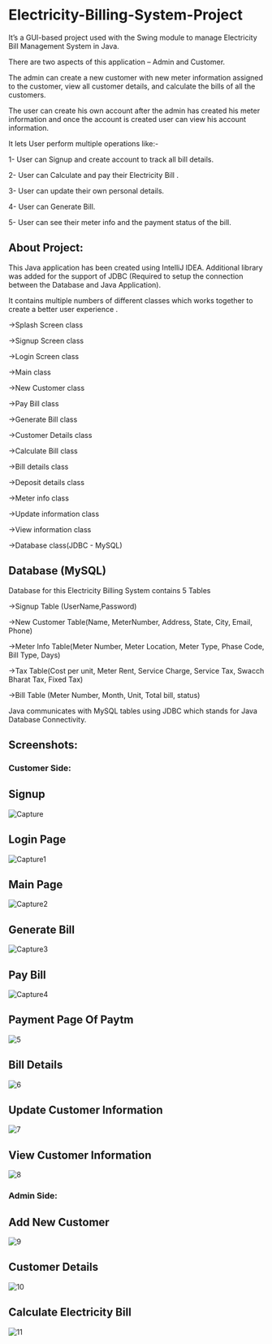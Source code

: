 # Electricity-Billing-System-Project

It’s a GUI-based project used with the Swing module to manage Electricity Bill Management System in Java.

There are two aspects of this application – Admin and Customer.

The admin can create a new customer with new meter information assigned to the customer, view all customer details, and calculate the bills of all the customers.

The user can create his own account after the admin has created his meter information and once the account is created user can view his account information.


It lets User perform multiple operations like:-

1- User can Signup and create account to track all bill details.

2- User can Calculate and pay their Electricity Bill .

3- User can update their own personal details.

4- User can Generate Bill.

5- User can see their meter info and the payment status of the bill. 


## About Project:
This Java application has been created using IntelliJ IDEA.
Additional library was added for the support of JDBC (Required to setup the connection between the Database and Java Application).

It contains multiple numbers of different classes which works together to create a better user experience .

->Splash Screen class

->Signup Screen class

->Login Screen class

->Main class

->New Customer class

->Pay Bill class

->Generate Bill class

->Customer Details class

->Calculate Bill class

->Bill details class

->Deposit details class

->Meter info class

->Update information class

->View information class

->Database class(JDBC - MySQL)


## Database (MySQL)
Database for this Electricity Billing System contains 5 Tables


->Signup Table (UserName,Password)

->New Customer Table(Name, MeterNumber, Address, State, City, Email, Phone)

->Meter Info Table(Meter Number, Meter Location, Meter Type, Phase Code, Bill Type, Days)

->Tax Table(Cost per unit, Meter Rent, Service Charge, Service Tax, Swacch Bharat Tax, Fixed Tax)

->Bill Table (Meter Number, Month, Unit, Total bill, status) 


Java communicates with MySQL tables using JDBC which stands for Java Database Connectivity.


## Screenshots:

### Customer Side:

## Signup
![Capture](https://github.com/Rajdeep-Codes/Electricity-Billing-System-Project/assets/121939861/953026e1-3343-45d2-950b-9fa961b91a11)

## Login Page
![Capture1](https://github.com/Rajdeep-Codes/Electricity-Billing-System-Project/assets/121939861/6c538dac-6928-4cd5-9cc5-083cc98fbab4)

## Main Page
![Capture2](https://github.com/Rajdeep-Codes/Electricity-Billing-System-Project/assets/121939861/5bd0b89a-5d7c-4236-a124-3da63a0bf06d)

## Generate Bill
![Capture3](https://github.com/Rajdeep-Codes/Electricity-Billing-System-Project/assets/121939861/aa09f31a-2b2b-448c-9084-bb5c497cf8c8)

## Pay Bill
![Capture4](https://github.com/Rajdeep-Codes/Electricity-Billing-System-Project/assets/121939861/6ca73896-7e38-48ec-b0c5-d76ac82d0da9)

## Payment Page Of Paytm
![5](https://github.com/Rajdeep-Codes/Electricity-Billing-System-Project/assets/121939861/a023873d-ae53-4c13-b273-629af3674088)

## Bill Details
![6](https://github.com/Rajdeep-Codes/Electricity-Billing-System-Project/assets/121939861/f70361c9-e3c0-473f-9f70-6bdadff1992e)

## Update Customer Information
![7](https://github.com/Rajdeep-Codes/Electricity-Billing-System-Project/assets/121939861/04e42f64-580f-482f-b2a2-904a15dc6b0d)

## View Customer Information
![8](https://github.com/Rajdeep-Codes/Electricity-Billing-System-Project/assets/121939861/8d6e02c3-ec38-4bae-b417-6cfc9f383de5)

### Admin Side:

## Add New Customer
![9](https://github.com/Rajdeep-Codes/Electricity-Billing-System-Project/assets/121939861/cfc4088f-a987-43d8-a7d7-47c148530b63)

## Customer Details
![10](https://github.com/Rajdeep-Codes/Electricity-Billing-System-Project/assets/121939861/326f4e58-be33-41bf-8496-c444e2fbc448)

## Calculate Electricity Bill
![11](https://github.com/Rajdeep-Codes/Electricity-Billing-System-Project/assets/121939861/012aab80-7f1c-4d6d-99e5-a847410d3fcd)












